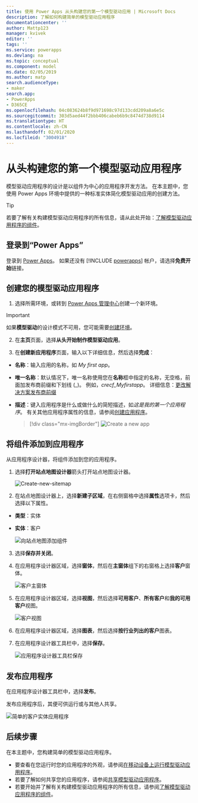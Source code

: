 ```yaml
---
title: 使用 Power Apps 从头构建您的第一个模型驱动应用 | Microsoft Docs
description: 了解如何构建简单的模型驱动应用程序
documentationcenter: ''
author: Mattp123
manager: kvivek
editor: ''
tags: ''
ms.service: powerapps
ms.devlang: na
ms.topic: conceptual
ms.component: model
ms.date: 02/05/2019
ms.author: matp
search.audienceType:
- maker
search.app:
- PowerApps
- D365CE
ms.openlocfilehash: 04c083624b8f9d971698c97d133cdd209a8a6e5c
ms.sourcegitcommit: 303d5aed44f2bbb406cabeb6b9c8474d738d9114
ms.translationtype: HT
ms.contentlocale: zh-CN
ms.lasthandoff: 02/01/2020
ms.locfileid: "3004918"
---
```

# <a name="build-your-first-model-driven-app-from-scratch"></a>从头构建您的第一个模型驱动应用程序
模型驱动应用程序的设计是以组件为中心的应用程序开发方法。 在本主题中，您使用 Power Apps 环境中提供的一种标准实体简化模型驱动应用的创建方法。

> [!TIP]
> 若要了解有关构建模型驱动应用程序的所有信息，请从此处开始：[了解模型驱动应用程序的组件](model-driven-app-components.md)。 

## <a name="sign-in-to-power-apps"></a>登录到“Power Apps”
登录到 [Power Apps](https://make.powerapps.com/)。 如果还没有 [!INCLUDE [powerapps](../../includes/powerapps.md)] 帐户，请选择**免费开始**链接。 

## <a name="create-your-model-driven-app"></a>创建您的模型驱动应用程序

1.  选择所需环境，或转到 [Power Apps 管理中心](https://admin.powerapps.com/)创建一个新环境。

  > [!IMPORTANT]
  > 如果**模型驱动**的设计模式不可用，您可能需要[创建环境](https://docs.microsoft.com/powerapps/administrator/create-environment)。   

2. 在**主页**页面，选择**从头开始制作模型驱动应用**。
<!-- ![Start-from-blank_model](media/build-first-model-driven-app/start-from-blank-model-driven.png) -->

3.  在**创建新应用程序**页面，输入以下详细信息，然后选择**完成**： 
  - **名称**：输入应用的名称，如 *My first app*。 
  - **唯一名称**：默认情况下，唯一名称使用您在**名称**框中指定的名称，无空格，前面加发布商前缀和下划线 (_)。 例如，*crecf_Myfirstapp*。 详细信息：[更改解决方案发布商前缀](../common-data-service/change-solution-publisher-prefix.md)
  - **描述**：键入应用程序是什么或做什么的简短描述，如*这是我的第一个应用程序*。
有关其他应用程序属性的信息，请参阅[创建应用程序](create-edit-app.md#create-an-app)。

    > [!div class="mx-imgBorder"] 
    > ![](media/create-new-app.png "Create a new app") 


## <a name="add-components-to-your-app"></a>将组件添加到应用程序
从应用程序设计器，将组件添加到您的应用程序。
1.  选择**打开站点地图设计器**箭头打开站点地图设计器。 

    ![Create-new-sitemap](media/build-first-model-driven-app/new-sitemap.png)

2.  在站点地图设计器上，选择**新建子区域**，在右侧窗格中选择**属性**选项卡，然后选择以下属性。
  - **类型**：实体
  - **实体**：客户

    ![向站点地图添加组件](media/build-first-model-driven-app/sitemap.png)

3.  选择**保存并关闭**。
4.  在应用程序设计器区域，选择**窗体**，然后在**主窗体**组下的右窗格上选择**客户**窗体。

    ![客户主窗体](media/build-first-model-driven-app/main-form.png)

5.  在应用程序设计器区域，选择**视图**，然后选择**可用客户**、**所有客户**和**我的可用客户**视图。

    ![客户视图](media/build-first-model-driven-app/views.png)

6. 在应用程序设计器区域，选择**图表**，然后选择**按行业列出的客户**图表。
7. 在应用程序设计器工具栏中，选择**保存**。

    ![应用程序设计器工具栏保存](media/build-first-model-driven-app/app-designer-toolbar.png)
 
<!-- ##  Validate your app
This step checks for component dependencies that are required for the app to work, but haven't yet been added to the app. 

1. On the app designer canvas, select the component that indicates a dependency, such as the **Forms** component. Then, on the right-pane select the **Required** tab, expand **Entity Dependencies** and then select all required dependencies. 

    ![Add dependencies](media/build-first-model-driven-app/resolve-dependencies.png)

2. Select **Add Dependencies**.
3. On the app designer toolbar, select **Save**.  -->

## <a name="publish-your-app"></a>发布应用程序
在应用程序设计器工具栏中，选择**发布**。

发布应用程序后，其便可供运行或与其他人共享。

![简单的客户实体应用程序](media/build-first-model-driven-app/accounts-quickstart-app.png)

## <a name="next-steps"></a>后续步骤
在本主题中，您构建简单的模型驱动应用程序。 
- 要查看在您运行时您的应用程序的外观，请参阅[在移动设备上运行模型驱动应用程序](../../user/run-app-client-model-driven.md)。
- 若要了解如何共享您的应用程序，请参阅[共享模型驱动应用程序](share-model-driven-app.md)。
- 若要开始并了解有关构建模型驱动应用程序的所有信息，请参阅[了解模型驱动应用程序的组件](model-driven-app-components.md)。

